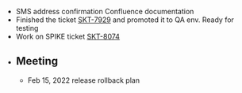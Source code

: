 - SMS address confirmation Confluence documentation
- Finished the ticket [SKT-7929](https://wondersco.atlassian.net/browse/SKT-7929) and promoted it to QA env. Ready for testing
- Work on SPIKE ticket [SKT-8074](https://wondersco.atlassian.net/browse/SKT-8074)
- ## Meeting
	- Feb 15, 2022 release rollback plan